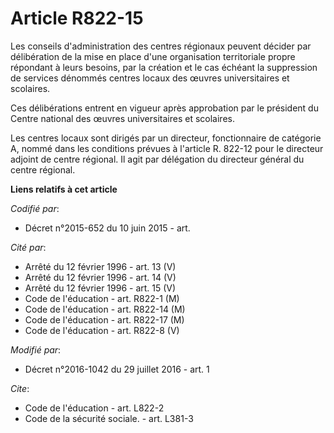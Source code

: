 # Article R822-15

Les conseils d'administration des centres régionaux peuvent décider par délibération de la mise en place d'une organisation
territoriale propre répondant à leurs besoins, par la création et le cas échéant la suppression de services dénommés centres
locaux des œuvres universitaires et scolaires. 

Ces délibérations entrent en vigueur après approbation par le président du Centre national des œuvres universitaires et
scolaires. 

Les centres locaux sont dirigés par un directeur, fonctionnaire de catégorie A, nommé dans les conditions prévues à l'article
R. 822-12 pour le directeur adjoint de centre régional. Il agit par délégation du directeur général du centre régional.

**Liens relatifs à cet article**

_Codifié par_:

  - Décret n°2015-652 du 10 juin 2015 - art.

_Cité par_:

  - Arrêté du 12 février 1996 - art. 13 (V)
  - Arrêté du 12 février 1996 - art. 14 (V)
  - Arrêté du 12 février 1996 - art. 15 (V)
  - Code de l'éducation - art. R822-1 (M)
  - Code de l'éducation - art. R822-14 (M)
  - Code de l'éducation - art. R822-17 (M)
  - Code de l'éducation - art. R822-8 (V)

_Modifié par_:

  - Décret n°2016-1042 du 29 juillet 2016 - art. 1

_Cite_:

  - Code de l'éducation - art. L822-2
  - Code de la sécurité sociale. - art. L381-3
